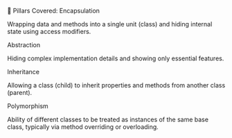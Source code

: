 📌 Pillars Covered:
Encapsulation

Wrapping data and methods into a single unit (class) and hiding internal state using access modifiers.

Abstraction

Hiding complex implementation details and showing only essential features.

Inheritance

Allowing a class (child) to inherit properties and methods from another class (parent).

Polymorphism

Ability of different classes to be treated as instances of the same base class, typically via method overriding or overloading.
